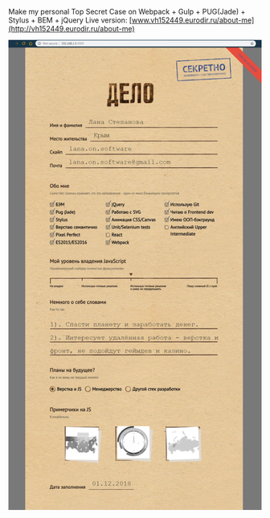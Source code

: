 Make my personal Top Secret Case on Webpack + Gulp + PUG(Jade) + Stylus + BEM + jQuery
Live version: [www.vh152449.eurodir.ru/about-me](http://vh152449.eurodir.ru/about-me)

![Screenshot](dist/topsecret.jpg)
